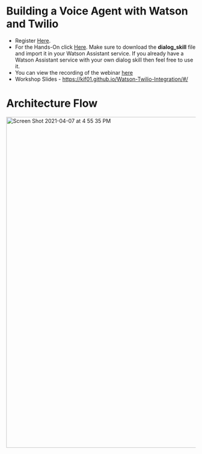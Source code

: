 # Building a Voice Agent with Watson and Twilio

- Register [Here](http://ibm.biz/TwilioWA).</br>
- For the Hands-On click [Here](https://www.ibm.com/cloud/garage/dte/tutorial/watson-assistant-features-lab-2-voice-integration/). Make sure to download the __dialog_skill__ file and import it in your Watson Assistant service. If you already have a Watson Assistant service with your own dialog skill then feel free to use it.</br>
- You can view the recording of the webinar [here](https://www.crowdcast.io/e/voice-agent-twilio)
- Workshop Slides - https://kif01.github.io/Watson-Twilio-Integration/#/ </br>
# Architecture Flow
<img width="878" alt="Screen Shot 2021-04-07 at 4 55 35 PM" src="https://user-images.githubusercontent.com/15332386/113869732-1cf1f280-97c2-11eb-8a09-4cf61da57563.png">
